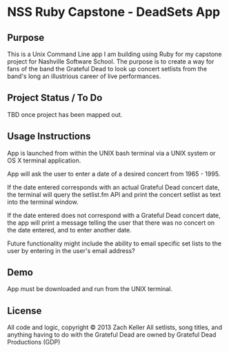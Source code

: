 <h1>NSS Ruby Capstone - DeadSets App</h1>

<h2>Purpose</h2>

<p>This is a Unix Command Line app I am building using Ruby for my capstone project for Nashville Software School.
The purpose is to create a way for fans of the band the Grateful Dead to look up concert setlists from the band's long an illustrious career of live performances.</p>


<h2>Project Status / To Do</h2>

<p>TBD once project has been mapped out.</p>



<h2>Usage Instructions</h2>

<p>App is launched from within the UNIX bash terminal via a UNIX system or OS X terminal application.

App will ask the user to enter a date of a desired concert from 1965 - 1995.

If the date entered corresponds with an actual Grateful Dead concert date, the terminal will query the setlist.fm API and print the concert setlist as text into the terminal window.

If the date entered does not correspond with a Grateful Dead concert date, the app will print a message telling the user that there was no concert on the date entered, and to enter another date.

Future functionality might include the ability to email specific set lists to the user by entering in the user's email address?<p>




<h2>Demo</h2>

<p>App must be downloaded and run from the UNIX terminal.</p>




<h2>License</h2>

<p>All code and logic, copyright © 2013 Zach Keller
All setlists, song titles, and anything having to do with the Grateful Dead are owned by Grateful Dead Productions (GDP)</p>

